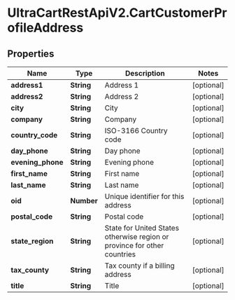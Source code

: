 # UltraCartRestApiV2.CartCustomerProfileAddress

## Properties
Name | Type | Description | Notes
------------ | ------------- | ------------- | -------------
**address1** | **String** | Address 1 | [optional] 
**address2** | **String** | Address 2 | [optional] 
**city** | **String** | City | [optional] 
**company** | **String** | Company | [optional] 
**country_code** | **String** | ISO-3166 Country code | [optional] 
**day_phone** | **String** | Day phone | [optional] 
**evening_phone** | **String** | Evening phone | [optional] 
**first_name** | **String** | First name | [optional] 
**last_name** | **String** | Last name | [optional] 
**oid** | **Number** | Unique identifier for this address | [optional] 
**postal_code** | **String** | Postal code | [optional] 
**state_region** | **String** | State for United States otherwise region or province for other countries | [optional] 
**tax_county** | **String** | Tax county if a billing address | [optional] 
**title** | **String** | Title | [optional] 


